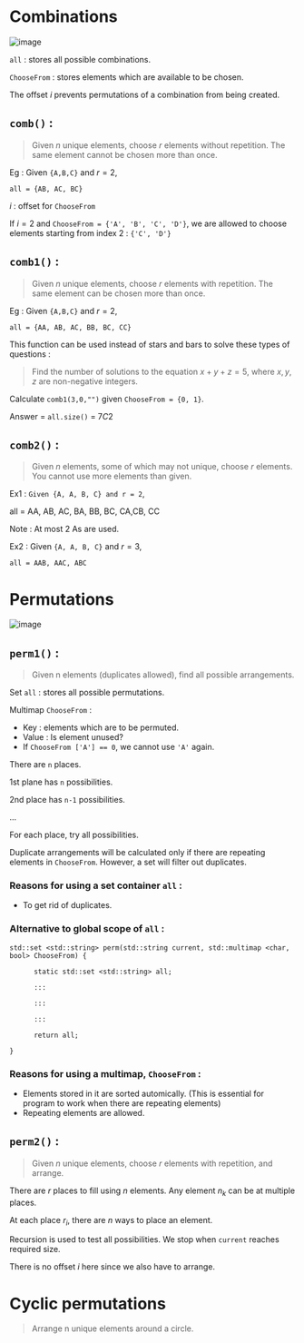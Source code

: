 # Combinations 
![image](https://user-images.githubusercontent.com/65414576/152682473-6429be73-e592-42f2-9199-72bd811494cc.png)

`all` : stores all possible combinations. 

`ChooseFrom` : stores elements which are available to be chosen.

The offset $i$ prevents permutations of a combination from being created.
## `comb()` :
>Given $n$ unique elements, choose $r$ elements without repetition. The same element cannot be chosen more than once.

Eg : Given `{A,B,C}` and $r = 2$,

`all = {AB, AC, BC}`

$i$ : offset for `ChooseFrom`

If $i = 2$ and `ChooseFrom = {'A', 'B', 'C', 'D'}`, we are allowed to choose elements starting from index $2$ :   `{'C', 'D'}`


## `comb1()` :

>Given $n$ unique elements, choose $r$ elements with repetition. The same element can be chosen more than once.

Eg : Given `{A,B,C}` and $r = 2$, 

`all = {AA, AB, AC, BB, BC, CC}`

This function can be used instead of stars and bars to solve these types of questions :

>Find the number of solutions to the equation $x + y + z = 5$, where $x,y,z$ are non-negative integers.

Calculate `comb1(3,0,"")` given `ChooseFrom = {0, 1}`.

Answer = `all.size()` = $7C2$

## `comb2()` :
>Given $n$ elements, some of which may not unique, choose $r$ elements. You cannot use more elements than given. 

Ex1 : `Given {A, A, B, C} and r = 2`,

all = AA, AB, AC, BA, BB, BC, CA,CB, CC 

Note : At most 2 As are used.
	
Ex2 : Given `{A, A, B, C}` and $r = 3$,

`all = AAB, AAC, ABC `


# Permutations 
![image](https://user-images.githubusercontent.com/65414576/152680821-783bb8dd-16d9-4e30-91dc-889c82437283.png)

## `perm1()` :
>Given n elements (duplicates allowed), find all possible arrangements.

Set `all` : stores all possible permutations. 

Multimap `ChooseFrom` : 
- Key : elements which are to be permuted.
- Value : Is element unused?
- If `ChooseFrom ['A'] == 0`, we cannot use `'A'` again.


There are `n` places.

1st plane has `n` possibilities.

2nd place has `n-1` possibilities.

...

For each place, try all possibilities.

Duplicate arrangements will be calculated only if there are repeating elements in `ChooseFrom`. However, a set will filter out duplicates.


### Reasons for using a set container `all` :
  
- To get rid of duplicates.

### Alternative to global scope of `all` :

```
std::set <std::string> perm(std::string current, std::multimap <char, bool> ChooseFrom) {

      static std::set <std::string> all;
  
      :::
      
      :::
    
      :::
    
      return all;
  
}
```

### Reasons for using a multimap, `ChooseFrom` :
- Elements stored in it are sorted automically. (This is essential for program to work when there are repeating elements)
- Repeating elements are allowed.

## `perm2()` :
>Given $n$ unique elements, choose $r$ elements with repetition, and arrange.

There are $r$ places to fill using $n$ elements. Any element $n_k$ can be at multiple places.

At each place $r_i$, there are $n$ ways to place an element.

Recursion is used to test all possibilities. We stop when `current` reaches required size. 

There is no offset $i$ here since we also have to arrange.

# Cyclic permutations #
> Arrange n unique elements around a circle.
